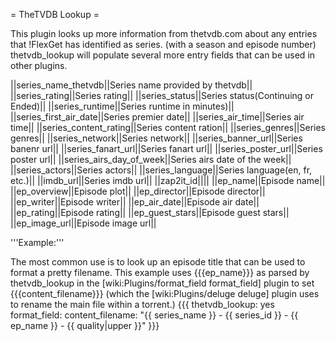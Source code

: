 = TheTVDB Lookup =

This plugin looks up more information from thetvdb.com about any entries that !FlexGet has identified as series. (with a season and episode number) thetvdb_lookup will populate several more entry fields that can be used in other plugins.

||series_name_thetvdb||Series name provided by thetvdb||
||series_rating||Series rating||
||series_status||Series status(Continuing or Ended)||
||series_runtime||Series runtime in minutes)||
||series_first_air_date||Series premier date||
||series_air_time||Series air time||
||series_content_rating||Series content ration||
||series_genres||Series genres||
||series_network||Series network||
||series_banner_url||Series banenr url||
||series_fanart_url||Series fanart url||
||series_poster_url||Series poster url||
||series_airs_day_of_week||Series airs date of the week||
||series_actors||Series actors||
||series_language||Series language(en, fr, etc.)||
||imdb_url||Series imdb url||
||zap2it_id||||
||ep_name||Episode name||
||ep_overview||Episode plot||
||ep_director||Episode director||
||ep_writer||Episode writer||
||ep_air_date||Episode air date||
||ep_rating||Episode rating||
||ep_guest_stars||Episode guest stars||
||ep_image_url||Episode image url||

'''Example:'''

The most common use is to look up an episode title that can be used to format a pretty filename. This example uses {{{ep_name}}} as parsed by thetvdb_lookup in the [wiki:Plugins/format_field format_field] plugin to set {{{content_filename}}} (which the [wiki:Plugins/deluge deluge] plugin uses to rename the main file within a torrent.)
{{{
thetvdb_lookup: yes
format_field:
  content_filename: "{{ series_name }} - {{ series_id }} - {{ ep_name }}  - {{ quality|upper }}"
}}}